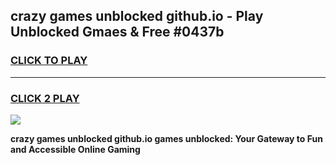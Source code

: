 
## crazy games unblocked github.io - Play Unblocked Gmaes & Free #0437b
<h3>
<a href="https://premium.freeplayer.one?title=crazy_games_unblocked_github.io&ref=03M">CLICK TO PLAY</a></h3>
<hr>

<h3>
<a href="https://premium.freeplayer.one?title=crazy_games_unblocked_github.io&ref=03M">CLICK 2 PLAY</a>
  
</h3>

<a href="https://premium.freeplayer.one?title=crazy_games_unblocked_github.io&ref=03M"><img src="https://clearcache.store/games.png"></a>


**crazy games unblocked github.io games unblocked: Your Gateway to Fun and Accessible Online Gaming**
